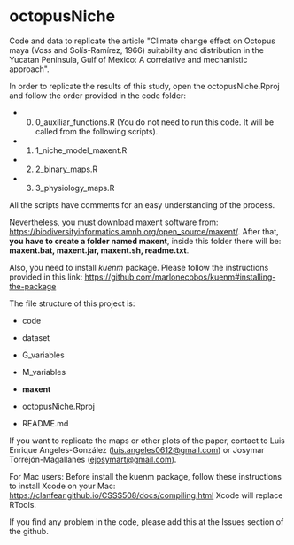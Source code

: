 # octopusNiche
Code and data to replicate the article "Climate change effect on Octopus maya (Voss and Solís-Ramírez, 1966) suitability and distribution in the Yucatan Peninsula, Gulf of Mexico: A correlative and mechanistic approach".

In order to replicate the results of this study, open the octopusNiche.Rproj and follow the order provided in the code folder:

* 0) 0_auxiliar_functions.R (You do not need to run this code. It will be called from the following scripts).

* 1) 1_niche_model_maxent.R

* 2) 2_binary_maps.R

* 3) 3_physiology_maps.R

All the scripts have comments for an easy understanding of the process.

Nevertheless, you must download maxent software from: https://biodiversityinformatics.amnh.org/open_source/maxent/. After that, **you have to create a folder named maxent**, inside this folder there will be: **maxent.bat, maxent.jar, maxent.sh, readme.txt**.

Also, you need to install *kuenm* package. Please follow the instructions provided in this link: https://github.com/marlonecobos/kuenm#installing-the-package


The file structure of this project is:

- code

- dataset

- G_variables

- M_variables

- **maxent**

- octopusNiche.Rproj

- README.md


If you want to replicate the maps or other plots of the paper, contact to Luis Enrique Angeles-González (luis.angeles0612@gmail.com) or Josymar Torrejón-Magallanes (ejosymart@gmail.com).

For Mac users: Before install the kuenm package, follow these instructions to install Xcode on your Mac: https://clanfear.github.io/CSSS508/docs/compiling.html
Xcode will replace RTools.

If you find any problem in the code, please add this at the Issues section of the github.